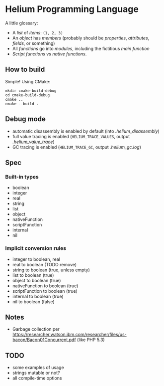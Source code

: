 # Helium Programming Language

A little glossary:

- A *list* of *items*: `(1, 2, 3)`
- An *object* has *members* (probably should be *properties*, *attributes*, *fields*, or something)
- All *functions* go into *modules*, including the fictitious *main function*
- *Script functions* vs *native functions*.

## How to build

Simple! Using CMake:

    mkdir cmake-build-debug
    cd cmake-build-debug
    cmake ..
    cmake --build .

## Debug mode

- automatic disassembly is enabled by default (into _.helium_disassembly_)
- full value tracing is enabled (`HELIUM_TRACE_VALUES`, output _.helium_value_trace_)
- GC tracing is enabled (`HELIUM_TRACE_GC`, output _.helium_gc.log_)

## Spec

### Built-in types

- boolean
- integer
- real
- string
- list
- object
- nativeFunction
- scriptFunction
- internal
- nil

### Implicit conversion rules

- integer to boolean, real
- real to boolean (TODO remove)
- string to boolean (true, unless empty)
- list to boolean (true)
- object to boolean (true)
- nativeFunction to boolean (true)
- scriptFunction to boolean (true)
- internal to boolean (true)
- nil to boolean (false)

## Notes

- Garbage collection per https://researcher.watson.ibm.com/researcher/files/us-bacon/Bacon01Concurrent.pdf (like PHP 5.3)

## TODO

- some examples of usage
- strings mutable or not?
- all compile-time options
